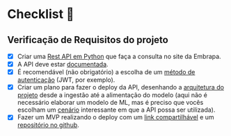 # **Checklist** :dart:
## **Verificação de Requisitos do projeto**

- [x] Criar uma [Rest API em Python](https://github.com/marcosnataqs/vini_data_api) que faça a consulta no site da Embrapa.
- [x] A API deve estar [documentada](https://vini-data-api.onrender.com/api/docs).
- [x] É recomendável (não obrigatório) a escolha de um [método de autenticação](https://vini-data-api.onrender.com/api/docs) (JWT, por exemplo).
- [x] Criar um plano para fazer o deploy da API, desenhando a [arquitetura do projeto](https://marcosnataqs.github.io/vini_data_api_docs/arquitetura/#diagrama-de-arquitetura) desde a ingestão até a alimentação do modelo (aqui não é necessário elaborar um modelo de ML, mas é preciso que vocês escolham um [cenário](https://marcosnataqs.github.io/vini_data_api_docs/projeto/#modelo-de-machine-learning) interessante em que a API possa ser utilizada).
- [x] Fazer um MVP realizando o deploy com um [link compartilhável](https://vini-data-api.onrender.com/api/docs) e um [repositório no github](https://github.com/marcosnataqs/vini_data_api).